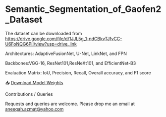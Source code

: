 # Semantic_Segmentation_of_Gaofen2_Dataset
The dataset can be downloaded from  https://drive.google.com/file/d/1JJL5g_1-ndCBkvTJfvCC-U6FoNQG6PiI/view?usp=drive_link


Architectures: AdaptiveFusionNet, U-Net, LinkNet, and FPN




Backbones:VGG-16, ResNet101,ResNeXt101, and EfficientNet-B3





Evaluation Matrix: IoU, Precision, Recall, Overall accuracy, and F1 score

📥 [Download Model Weights](https://drive.google.com/file/d/1Ib2k__x3iBwN5azXsLLVuUvxNxVFlihj/view?usp=sharing)

Contributions / Queries

Requests and queries are welcome. Please drop me an email at aneeqah.azmat@yahoo.com
